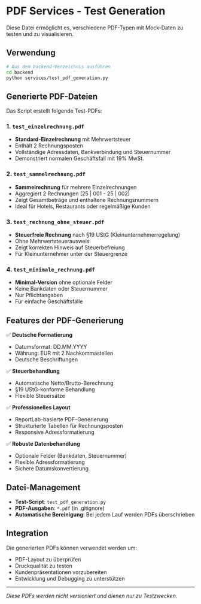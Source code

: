 # PDF Services - Test Generation

Diese Datei ermöglicht es, verschiedene PDF-Typen mit Mock-Daten zu testen und zu visualisieren.

## Verwendung

```bash
# Aus dem backend-Verzeichnis ausführen
cd backend
python services/test_pdf_generation.py
```

## Generierte PDF-Dateien

Das Script erstellt folgende Test-PDFs:

### 1. `test_einzelrechnung.pdf`
- **Standard-Einzelrechnung** mit Mehrwertsteuer
- Enthält 2 Rechnungsposten
- Vollständige Adressdaten, Bankverbindung und Steuernummer
- Demonstriert normalen Geschäftsfall mit 19% MwSt.

### 2. `test_sammelrechnung.pdf`
- **Sammelrechnung** für mehrere Einzelrechnungen
- Aggregiert 2 Rechnungen (25 | 001 - 25 | 002)
- Zeigt Gesamtbeträge und enthaltene Rechnungsnummern
- Ideal für Hotels, Restaurants oder regelmäßige Kunden

### 3. `test_rechnung_ohne_steuer.pdf`
- **Steuerfreie Rechnung** nach §19 UStG (Kleinunternehmerregelung)
- Ohne Mehrwertsteuerausweis
- Zeigt korrekten Hinweis auf Steuerbefreiung
- Für Kleinunternehmer unter der Steuergrenze

### 4. `test_minimale_rechnung.pdf`
- **Minimal-Version** ohne optionale Felder
- Keine Bankdaten oder Steuernummer
- Nur Pflichtangaben
- Für einfache Geschäftsfälle

## Features der PDF-Generierung

✅ **Deutsche Formatierung**
- Datumsformat: DD.MM.YYYY
- Währung: EUR mit 2 Nachkommastellen
- Deutsche Beschriftungen

✅ **Steuerbehandlung**
- Automatische Netto/Brutto-Berechnung
- §19 UStG-konforme Behandlung
- Flexible Steuersätze

✅ **Professionelles Layout**
- ReportLab-basierte PDF-Generierung
- Strukturierte Tabellen für Rechnungsposten
- Responsive Adressformatierung

✅ **Robuste Datenbehandlung**
- Optionale Felder (Bankdaten, Steuernummer)
- Flexible Adressformatierung
- Sichere Datumskonvertierung

## Datei-Management

- **Test-Script**: `test_pdf_generation.py`
- **PDF-Ausgaben**: `*.pdf` (in .gitignore)
- **Automatische Bereinigung**: Bei jedem Lauf werden PDFs überschrieben

## Integration

Die generierten PDFs können verwendet werden um:
- PDF-Layout zu überprüfen
- Druckqualität zu testen
- Kundenpräsentationen vorzubereiten
- Entwicklung und Debugging zu unterstützen

---

*Diese PDFs werden nicht versioniert und dienen nur zu Testzwecken.*